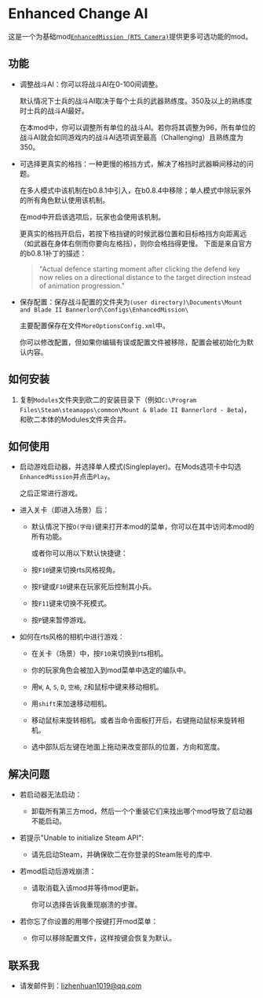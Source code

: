 # Enhanced Change AI

这是一个为基础mod[`EnhancedMission (RTS Camera)`](https://www.nexusmods.com/mountandblade2bannerlord/mods/355)提供更多可选功能的mod。

## 功能

- 调整战斗AI：你可以将战斗AI在0-100间调整。

  默认情况下士兵的战斗AI取决于每个士兵的武器熟练度。350及以上的熟练度时士兵的战斗AI最好。

  在本mod中，你可以调整所有单位的战斗AI。若你将其调整为96，所有单位的战斗AI就会如同游戏内的战斗AI选项调至最高（Challenging）且熟练度为350。

- 可选择更真实的格挡：一种更慢的格挡方式，解决了格挡时武器瞬间移动的问题。

  在多人模式中该机制在b0.8.1中引入，在b0.8.4中移除；单人模式中除玩家外的所有角色默认使用该机制。

  在mod中开启该选项后，玩家也会使用该机制。

  更真实的格挡开启后，若按下格挡键的时候武器位置和目标格挡方向距离远（如武器在身体右侧而你要向左格挡），则你会格挡得更慢。
  下面是来自官方的b0.8.1补丁的描述：
  > "Actual defence starting moment after clicking the defend key now relies on a directional distance to the target direction instead of animation progression."

- 保存配置：保存战斗配置的文件夹为`(user directory)\Documents\Mount and Blade II Bannerlord\Configs\EnhancedMission\`

  主要配置保存在文件`MoreOptionsConfig.xml`中。

  你可以修改配置，但如果你编辑有误或配置文件被移除，配置会被初始化为默认内容。

## 如何安装
1. 复制`Modules`文件夹到砍二的安装目录下（例如`C:\Program Files\Steam\steamapps\common\Mount & Blade II Bannerlord - Beta`)，和砍二本体的Modules文件夹合并。

## 如何使用
- 启动游戏启动器，并选择单人模式(Singleplayer)。在Mods选项卡中勾选`EnhancedMission`并点击`Play`。

  之后正常进行游戏。

- 进入关卡（即进入场景）后：

  - 默认情况下按`O(字母)`键来打开本mod的菜单，你可以在其中访问本mod的所有功能。

    或者你可以用以下默认快捷键：

  - 按`F10`键来切换rts风格视角。

  - 按`F`键或`F10`键来在玩家死后控制其小兵。

  - 按`F11`键来切换不死模式。

  - 按`P`键来暂停游戏。

- 如何在rts风格的相机中进行游戏：

  - 在关卡（场景）中，按`F10`来切换到rts相机。

  - 你的玩家角色会被加入到mod菜单中选定的编队中。

  - 用`W`, `A`, `S`, `D`, `空格`, `Z`和鼠标中键来移动相机。

  - 用`shift`来加速移动相机。

  - 移动鼠标来旋转相机。或者当命令面板打开后，右键拖动鼠标来旋转相机。

  - 选中部队后左键在地面上拖动来改变部队的位置，方向和宽度。

## 解决问题
- 若启动器无法启动：

  - 卸载所有第三方mod，然后一个个重装它们来找出哪个mod导致了启动器不能启动。

- 若提示"Unable to initialize Steam API":

  - 请先启动Steam，并确保砍二在你登录的Steam账号的库中.

- 若mod启动后游戏崩溃：

  - 请取消载入该mod并等待mod更新。

    你可以选择告诉我重现崩溃的步骤。

- 若你忘了你设置的用哪个按键打开mod菜单：

  - 你可以移除配置文件，这样按键会恢复为默认。

## 联系我
* 请发邮件到：lizhenhuan1019@qq.com
